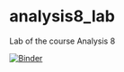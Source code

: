# analysis8_lab
Lab of the course Analysis 8

[![Binder](https://mybinder.org/badge_logo.svg)](https://mybinder.org/v2/gh/bbashari/analysis8_lab/main?filepath=ipynb)
